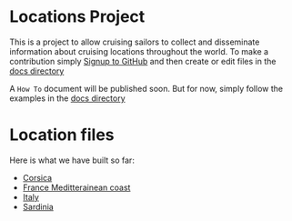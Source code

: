 # Locations Project
This is a project to allow cruising sailors to collect and disseminate information about cruising locations
throughout the world. To make a contribution simply [Signup to GitHub](https://github.com/join) and then create or edit files 
in the [docs directory](https://github.com/smr547/locations/tree/master/docs)

A ``How To`` document will be published soon. But for now, simply follow the examples in the 
[docs directory](https://github.com/smr547/locations/tree/master/docs)

# Location files
Here is what we have built so far:

* [Corsica](./corsica.txt)
* [France Meditterainean coast](./france_med_coast.txt)
* [Italy](./italy.txt)
* [Sardinia](./sardinia.txt)

